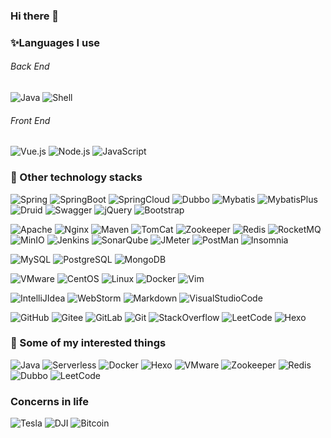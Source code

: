 <!-- 
    标签
    url：https://shields.io/
    格式1：https://img.shields.io/badge/<LABEL>-<MESSAGE>-<COLOR> 
    格式2：https://img.shields.io/static/v1
-->
<!-- 标签logo：https://simpleicons.org/  可从标签url中进入 -->

### Hi there 👋
### ✨Languages I use 


###### Back End 
![Java](https://img.shields.io/badge/-Java-blue?labelColor=515151&logo=java&logoColor=red)
![Shell](https://img.shields.io/badge/-Shell-important?labelColor=515151&logo=Shell)

###### Front End
![Vue.js](https://img.shields.io/badge/-Vue.js-green?labelColor=515151&logo=vue.js)
![Node.js](https://img.shields.io/badge/-Node.js-green?labelColor=515151&logo=Node.js)
![JavaScript](https://img.shields.io/badge/-JavaScript-yellow?labelColor=515151&logo=JavaScript)


### :telescope: Other technology stacks
<!-- 框架 -->
![Spring](https://img.shields.io/badge/-Spring-green?labelColor=515151&logo=Spring)
![SpringBoot](https://img.shields.io/badge/-SpringBoot-green?labelColor=515151&logo=Spring)
![SpringCloud](https://img.shields.io/badge/-SpringCloud-green?labelColor=515151&logo=iCloud&logoColor=green)
![Dubbo](https://img.shields.io/badge/-Dubbo-D22128?labelColor=515151&logo=Apache&logoColor=D22128)
![Mybatis](https://img.shields.io/badge/-Mybatis-D22128?labelColor=515151&logo=Apache&logoColor=D22128)
![MybatisPlus](https://img.shields.io/badge/-MybatisPlus-D22128?labelColor=515151&logo=Apache&logoColor=D22128)
![Druid](https://img.shields.io/badge/-Druid-29F1FB?labelColor=515151&logo=apache-druid&logoColor=29F1FB)
![Swagger](https://img.shields.io/badge/-Swagger-85EA2D?labelColor=515151&logo=Swagger&logoColor=85EA2D)
![jQuery](https://img.shields.io/badge/-jQuery-0769AD?labelColor=515151&logo=jQuery&logoColor=0769AD)
![Bootstrap](https://img.shields.io/badge/-Bootstrap-7952B3?labelColor=515151&logo=Bootstrap&logoColor=7952B3)

<!-- 中间件 -->
![Apache](https://img.shields.io/badge/-Apache-D22128?logo=Apache&labelColor=515151&logoColor=D22128)
![Nginx](https://img.shields.io/badge/-Nginx-009639?labelColor=515151&logo=NGINX&logoColor=009639)
![Maven](https://img.shields.io/badge/-Maven-C71A36?labelColor=515151&logo=apache-maven&logoColor=C71A36)
![TomCat](https://img.shields.io/badge/-TomCat-F8DC75?labelColor=515151&logo=apache-tomCat)
![Zookeeper](https://img.shields.io/badge/-Zookeeper-D22128?labelColor=515151&logo=Apache&logoColor=D22128)
![Redis](https://img.shields.io/badge/-Redis-DC382D?labelColor=515151&logo=Redis&logoColor=DC382D)
![RocketMQ](https://img.shields.io/badge/-RocketMQ-D77310?labelColor=515151&logo=apache-rocketMQ&logoColor=D77310)
![MinIO](https://img.shields.io/badge/-MinIO-c72c48?labelColor=515151&logo=Files)
![Jenkins](https://img.shields.io/badge/-Jenkins-D24939?labelColor=515151&logo=Jenkins)
![SonarQube](https://img.shields.io/badge/-SonarQube-4E9BCD?labelColor=515151&logo=SonarQube)
![JMeter](https://img.shields.io/badge/-JMeter-D22128?labelColor=515151&logo=apache-jMeter&logoColor=D22128)
![PostMan](https://img.shields.io/badge/-PostMan-FF6C37?labelColor=515151&logo=Postman&logoColor=FF6C37)
![Insomnia](https://img.shields.io/badge/-Insomnia-5849BE?labelColor=515151&logo=Insomnia)


<!-- DB -->
![MySQL](https://img.shields.io/badge/-MySQL-4479A1?labelColor=515151&logo=MySQL)
![PostgreSQL](https://img.shields.io/badge/-PostgreSQL-336791?labelColor=515151&logo=PostgreSQL&logoColor=336791)
![MongoDB](https://img.shields.io/badge/-MongoDB-47A248?labelColor=515151&logo=MongoDB)

<!-- 操作系统 -->
![VMware](https://img.shields.io/badge/-VMware-607078?labelColor=515151&logo=VMware&logoColor=607078)
![CentOS](https://img.shields.io/badge/-CentOS-262577?labelColor=515151&logo=CentOS&logoColor=262577)
![Linux](https://img.shields.io/badge/-Linux-FCC624?labelColor=515151&logo=Linux)
![Docker](https://img.shields.io/badge/-Docker-2496ED?labelColor=515151&logo=Docker)
![Vim](https://img.shields.io/badge/-Vim-019733?labelColor=515151&logo=Vim&logoColor=019733)

<!--  -->
![IntelliJIdea](https://img.shields.io/badge/-IntellijIdea-000000?labelColor=515151&logo=intelliJ-iDEA)
![WebStorm](https://img.shields.io/badge/-WebStorm-000000?labelColor=515151&logo=WebStorm)
![Markdown](https://img.shields.io/badge/-Markdown-000000?labelColor=515151&logo=Markdown)
![VisualStudioCode](https://img.shields.io/badge/-VisualStudioCode-007ACC?labelColor=515151&logo=visual-studio-code&logoColor=007ACC)

<!-- -->
![GitHub](https://img.shields.io/badge/-GitHub-181717?labelColor=515151&logo=GitHub)
![Gitee](https://img.shields.io/badge/-Gitee-C71D23?labelColor=515151&logo=Gitee)
![GitLab](https://img.shields.io/badge/-GitLab-FCA121?labelColor=515151&logo=GitLab)
![Git](https://img.shields.io/badge/-Git-F05032?labelColor=515151&logo=Git)
![StackOverflow](https://img.shields.io/badge/-StackOverflow-F58025?labelColor=515151&logo=stack-overflow)
![LeetCode](https://img.shields.io/badge/-LeetCode-FFA116?labelColor=515151&logo=LeetCode)
![Hexo](https://img.shields.io/badge/-Hexo-0E83CD?labelColor=515151&logo=Hexo)



### :ocean: Some of my interested  things
![Java](https://img.shields.io/badge/-Java-blue?labelColor=515151&logo=java&logoColor=red)
![Serverless](https://img.shields.io/badge/-Serverless-FD5750?labelColor=515151&logo=Serverless)
![Docker](https://img.shields.io/badge/-Docker-2496ED?labelColor=515151&logo=Docker)
![Hexo](https://img.shields.io/badge/-Hexo-0E83CD?labelColor=515151&logo=Hexo)
![VMware](https://img.shields.io/badge/-VMware-607078?labelColor=515151&logo=VMware&logoColor=607078)
![Zookeeper](https://img.shields.io/badge/-Zookeeper-D22128?labelColor=515151&logo=Apache&logoColor=D22128)
![Redis](https://img.shields.io/badge/-Redis-DC382D?labelColor=515151&logo=Redis&logoColor=DC382D)
![Dubbo](https://img.shields.io/badge/-Dubbo-D22128?labelColor=515151&logo=Apache&logoColor=D22128)
![LeetCode](https://img.shields.io/badge/-LeetCode-FFA116?labelColor=515151&logo=LeetCode)



### Concerns in life
![Tesla](https://img.shields.io/badge/-Tesla-CC0000?labelColor=515151&logo=Tesla)
![DJI](https://img.shields.io/badge/i-DJI-F7931A?labelColor=515151&logo=Django)
![Bitcoin](https://img.shields.io/badge/-Bitcoin-F7931A?labelColor=515151&logo=Bitcoin)







<!--
**wind-hu/wind-hu** is a ✨ _special_ ✨ repository because its `README.md` (this file) appears on your GitHub profile.

Here are some ideas to get you started:

- 🔭 I’m currently working on ...
- 🌱 I’m currently learning ...
- 👯 I’m looking to collaborate on ...
- 🤔 I’m looking for help with ...
- 💬 Ask me about ...
- 📫 How to reach me: ...
- 😄 Pronouns: ...
- ⚡ Fun fact: ...
-->
